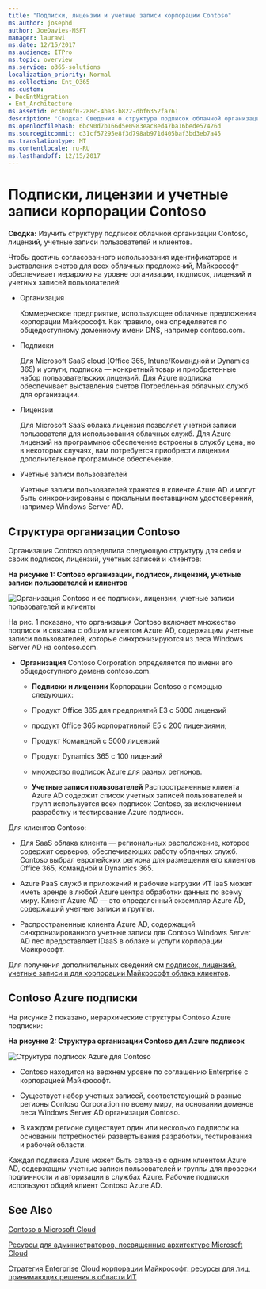 ```yaml
---
title: "Подписки, лицензии и учетные записи корпорации Contoso"
ms.author: josephd
author: JoeDavies-MSFT
manager: laurawi
ms.date: 12/15/2017
ms.audience: ITPro
ms.topic: overview
ms.service: o365-solutions
localization_priority: Normal
ms.collection: Ent_O365
ms.custom:
- DecEntMigration
- Ent_Architecture
ms.assetid: ec3b08f0-288c-4ba3-b822-dbf6352fa761
description: "Сводка: Сведения о структура подписок облачной организации Contoso, лицензий, учетные записи пользователей и клиентов."
ms.openlocfilehash: 6bc90d7b166d5e0983eac8ed47ba16bede57426d
ms.sourcegitcommit: d31cf57295e8f3d798ab971d405baf3bd3eb7a45
ms.translationtype: MT
ms.contentlocale: ru-RU
ms.lasthandoff: 12/15/2017
---
```

# <a name="subscriptions-licenses-and-user-accounts-for-the-contoso-corporation"></a>Подписки, лицензии и учетные записи корпорации Contoso

 **Сводка:** Изучить структуру подписок облачной организации Contoso, лицензий, учетные записи пользователей и клиентов.
  
Чтобы достичь согласованного использования идентификаторов и выставления счетов для всех облачных предложений, Майкрософт обеспечивает иерархию на уровне организации, подписок, лицензий и учетных записей пользователей:
  
- Организация
    
    Коммерческое предприятие, использующее облачные предложения корпорации Майкрософт. Как правило, она определяется по общедоступному доменному имени DNS, например contoso.com.
    
- Подписки
    
    Для Microsoft SaaS cloud (Office 365, Intune/Командной и Dynamics 365) и услуги, подписка — конкретный товар и приобретенные набор пользовательских лицензий. Для Azure подписка обеспечивает выставления счетов Потребленная облачных служб для организации.
    
- Лицензии
    
    Для Microsoft SaaS облака лицензия позволяет учетной записи пользователя для использования облачных служб. Для Azure лицензий на программное обеспечение встроены в службу цена, но в некоторых случаях, вам потребуется приобрести лицензии дополнительное программное обеспечение.
    
- Учетные записи пользователей
    
    Учетные записи пользователей хранятся в клиенте Azure AD и могут быть синхронизированы с локальным поставщиком удостоверений, например Windows Server AD.
    
## <a name="contosos-structure"></a>Структура организации Contoso

Организация Contoso определила следующую структуру для себя и своих подписок, лицензий, учетных записей и клиентов:
  
**На рисунке 1: Contoso организации, подписок, лицензий, учетные записи пользователей и клиентов**

![Организация Contoso и ее подписки, лицензии, учетные записи пользователей и клиенты](images/Contoso_Poster/Subscriptions.png)
  
На рис. 1 показано, что организация Contoso включает множество подписок и связана с общим клиентом Azure AD, содержащим учетные записи пользователей, которые синхронизируются из леса Windows Server AD на contoso.com.
  
- **Организация** Contoso Corporation определяется по имени его общедоступного домена contoso.com.
    
  - **Подписки и лицензии** Корпорации Contoso с помощью следующих:
    
  - Продукт Office 365 для предприятий E3 с 5000 лицензий
    
  - продукт Office 365 корпоративный E5 с 200 лицензиями;
    
  - Продукт Командной с 5000 лицензий
    
  - Продукт Dynamics 365 с 100 лицензий
    
  - множество подписок Azure для разных регионов.
    
  - **Учетные записи пользователей** Распространенные клиента Azure AD содержит список учетных записей пользователей и групп используется всех подписок Contoso, за исключением разработку и тестирование Azure подписок.
    
Для клиентов Contoso:
  
- Для SaaS облака клиента — региональных расположение, которое содержит серверов, обеспечивающих работу облачных служб. Contoso выбрал европейских региона для размещения его клиентов Office 365, Командной и Dynamics 365. 
    
- Azure PaaS служб и приложений и рабочие нагрузки ИТ IaaS может иметь аренде в любой Azure центра обработки данных по всему миру. Клиент Azure AD — это определенный экземпляр Azure AD, содержащий учетные записи и группы.
    
- Распространенные клиента Azure AD, содержащий синхронизированного учетные записи для Contoso Windows Server AD лес предоставляет IDaaS в облаке и услуги корпорации Майкрософт.
    
Для получения дополнительных сведений см [подписок, лицензий, учетные записи и для корпорации Майкрософт облака клиентов](subscriptions-licenses-accounts-and-tenants-for-microsoft-cloud-offerings.md).
  
## <a name="contosos-azure-subscriptions"></a>Contoso Azure подписки

На рисунке 2 показано, иерархические структуры Contoso Azure подписки:
  
**На рисунке 2: Структура организации Contoso для Azure подписок**

![Структура подписок Azure для Contoso](images/Contoso_Poster/Subscriptions_Nested.png)
  
- Contoso находится на верхнем уровне по соглашению Enterprise с корпорацией Майкрософт.
    
- Существует набор учетных записей, соответствующий в разные регионы Contoso Corporation по всему миру, на основании доменов леса Windows Server AD организации Contoso.
    
- В каждом регионе существует один или несколько подписок на основании потребностей развертывания разработки, тестирования и рабочей области.
    
Каждая подписка Azure может быть связана с одним клиентом Azure AD, содержащим учетные записи пользователей и группы для проверки подлинности и авторизации в службах Azure. Рабочие подписки используют общий клиент Contoso Azure AD.
  
## <a name="see-also"></a>See Also

[Contoso в Microsoft Cloud](contoso-in-the-microsoft-cloud.md)
  
[Ресурсы для администраторов, посвященные архитектуре Microsoft Cloud](microsoft-cloud-it-architecture-resources.md)

[Стратегия Enterprise Cloud корпорации Майкрософт: ресурсы для лиц, принимающих решения в области ИТ](https://sway.com/FJ2xsyWtkJc2taRD)




